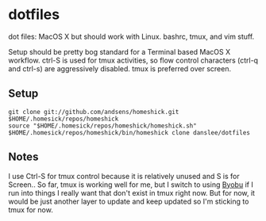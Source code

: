 dotfiles
========

dot files: MacOS X but should work with Linux. bashrc, tmux, and vim stuff.

Setup should be pretty bog standard for a Terminal based MacOS X workflow. ctrl-S is used for tmux activities,
so flow control characters (ctrl-q and ctrl-s) are aggressively disabled. tmux is preferred over screen.

Setup
----

    git clone git://github.com/andsens/homeshick.git $HOME/.homesick/repos/homeshick
    source "$HOME/.homesick/repos/homeshick/homeshick.sh"
    $HOME/.homesick/repos/homeshick/bin/homeshick clone danslee/dotfiles

Notes
----

I use Ctrl-S for tmux control because it is relatively unused and S is for
Screen.. So far, tmux is working well for me, but I switch to using
[Byobu](http://byobu.co) if I run into things I really want that don't exist in
tmux right now. But for now, it would be just another layer to update and keep
updated so I'm sticking to tmux for now.



